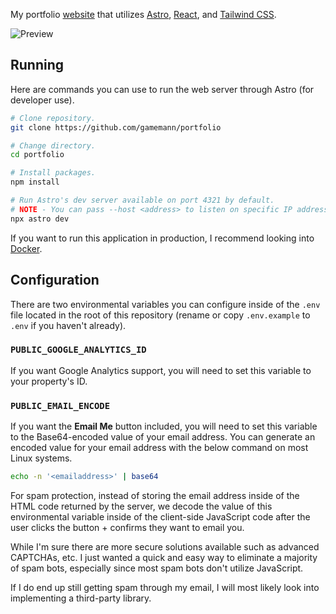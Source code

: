 My portfolio [website](https://cdeacon.net) that utilizes [Astro](https://astro.build/), [React](https://react.dev/), and [Tailwind CSS](https://tailwindcss.com/).

![Preview](./preview/preview.gif)


## Running
Here are commands you can use to run the web server through Astro (for developer use).

```bash
# Clone repository.
git clone https://github.com/gamemann/portfolio

# Change directory.
cd portfolio

# Install packages.
npm install

# Run Astro's dev server available on port 4321 by default.
# NOTE - You can pass --host <address> to listen on specific IP addresses (or all with 0.0.0.0).
npx astro dev
```

If you want to run this application in production, I recommend looking into [Docker](https://docs.astro.build/en/recipes/docker/).

## Configuration
There are two environmental variables you can configure inside of the `.env` file located in the root of this repository (rename or copy `.env.example` to `.env` if you haven't already).

### `PUBLIC_GOOGLE_ANALYTICS_ID`
If you want Google Analytics support, you will need to set this variable to your property's ID.

### `PUBLIC_EMAIL_ENCODE`
If you want the **Email Me** button included, you will need to set this variable to the Base64-encoded value of your email address. You can generate an encoded value for your email address with the below command on most Linux systems.

```bash
echo -n '<emailaddress>' | base64
```

For spam protection, instead of storing the email address inside of the HTML code returned by the server, we decode the value of this environmental variable inside of the client-side JavaScript code after the user clicks the button + confirms they want to email you.

While I'm sure there are more secure solutions available such as advanced CAPTCHAs, etc. I just wanted a quick and easy way to eliminate a majority of spam bots, especially since most spam bots don't utilize JavaScript.

If I do end up still getting spam through my email, I will most likely look into implementing a third-party library.